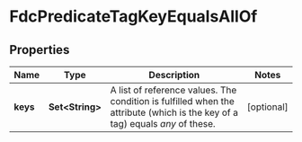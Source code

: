 

# FdcPredicateTagKeyEqualsAllOf


## Properties

| Name | Type | Description | Notes |
|------------ | ------------- | ------------- | -------------|
|**keys** | **Set&lt;String&gt;** | A list of reference values. The condition is fulfilled when the attribute (which is the key of a tag) equals *any* of these. |  [optional] |



